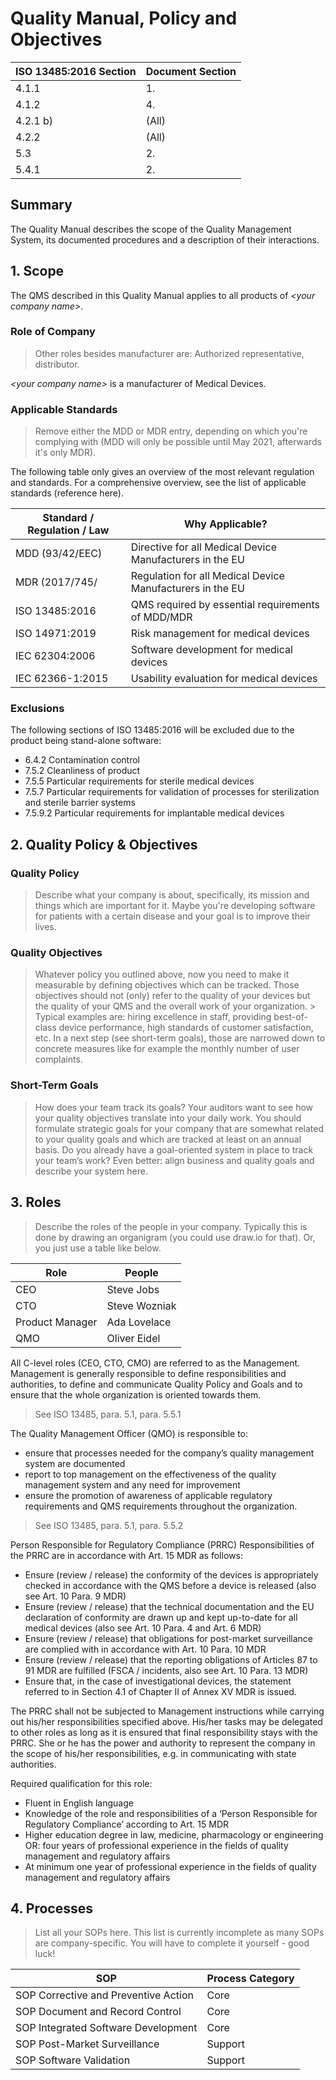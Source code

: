# Quality Manual, Policy and Objectives

| ISO 13485:2016 Section | Document Section |
|------------------------|------------------|
| 4.1.1                  | 1.               |
| 4.1.2                  | 4.               |
| 4.2.1 b)               | (All)            |
| 4.2.2                  | (All)            |
| 5.3                    | 2.               |
| 5.4.1                  | 2.               |

## Summary

The Quality Manual describes the scope of the Quality Management System, its documented procedures and a
description of their interactions.

## 1. Scope

The QMS described in this Quality Manual applies to all products of *\<your company name\>*.

### Role of Company

> Other roles besides manufacturer are: Authorized representative, distributor.

*\<your company name\>* is a manufacturer of Medical Devices.

### Applicable Standards

> Remove either the MDD or MDR entry, depending on which you're complying with (MDD will only be possible
> until May 2021, afterwards it's only MDR).

The following table only gives an overview of the most relevant regulation and standards. For a comprehensive
overview, see the list of applicable standards (reference here).

| Standard / Regulation / Law | Why Applicable?                                           |
|-----------------------------|-----------------------------------------------------------|
| MDD (93/42/EEC)             | Directive for all Medical Device Manufacturers in the EU  |
| MDR (2017/745/              | Regulation for all Medical Device Manufacturers in the EU |
| ISO 13485:2016              | QMS required by essential requirements of MDD/MDR         |
| ISO 14971:2019              | Risk management for medical devices                       |
| IEC 62304:2006              | Software development for medical devices                  |
| IEC 62366-1:2015            | Usability evaluation for medical devices                  |


### Exclusions

The following sections of ISO 13485:2016 will be excluded due to the product being stand-alone software:

 * 6.4.2 Contamination control
 * 7.5.2 Cleanliness of product
 * 7.5.5 Particular requirements for sterile medical devices
 * 7.5.7 Particular requirements for validation of processes for sterilization and sterile barrier systems
 * 7.5.9.2 Particular requirements for implantable medical devices

## 2. Quality Policy & Objectives

### Quality Policy

> Describe what your company is about, specifically, its mission and things which are important for it. Maybe
> you're developing software for patients with a certain disease and your goal is to improve their lives.

### Quality Objectives

> Whatever policy you outlined above, now you need to make it measurable by defining objectives which can be
> tracked. Those objectives should not (only) refer to the quality of your devices but the quality of your QMS and the overall work of your organization. > Typical examples are: hiring excellence in staff, providing best-of-class device performance, high standards of customer satisfaction, etc.
> In a next step (see short-term goals), those are narrowed down to concrete measures like for example the monthly number of user complaints.

### Short-Term Goals

> How does your team track its goals? Your auditors want to see how your quality objectives translate into
> your daily work. You should formulate strategic goals for your company that are somewhat related to your
> quality goals and which are tracked at least on an annual basis. Do you already have a goal-oriented system in
> place to track your team’s work? Even better: align business and quality goals and describe your system
> here.

## 3. Roles

> Describe the roles of the people in your company. Typically this is done by drawing an organigram (you could
> use draw.io for that). Or, you just use a table like below.

| Role            | People                    |
|-----------------|---------------------------|
| CEO             | Steve Jobs                |
| CTO             | Steve Wozniak             |
| Product Manager | Ada Lovelace              |
| QMO             | Oliver Eidel              |

All C-level roles (CEO, CTO, CMO) are referred to as the Management. Management is generally responsible to
define responsibilities and authorities, to define and communicate Quality Policy and Goals and to ensure that
the whole organization is oriented towards them.

> See ISO 13485, para. 5.1, para. 5.5.1

The Quality Management Officer (QMO) is responsible to:

* ensure that processes needed for the company’s quality management system are documented
* report to top management on the effectiveness of the quality management system and any need for improvement
* ensure the promotion of awareness of applicable regulatory requirements and QMS requirements throughout the
  organization.

> See ISO 13485, para. 5.1, para. 5.5.2

Person Responsible for Regulatory Compliance (PRRC)
Responsibilities of the PRRC are in accordance with Art. 15 MDR as follows:
* Ensure (review / release) the conformity of the devices is appropriately checked in accordance with the QMS before a device is released (also see Art. 10 Para. 9 MDR)
* Ensure (review / release) that the technical documentation and the EU declaration of conformity are drawn up and kept up-to-date for all medical devices (also see Art. 10 Para. 4 and Art. 6 MDR)
* Ensure (review / release) that obligations for post-market surveillance are complied with in accordance with Art. 10 Para. 10 MDR
* Ensure (review / release) that the reporting obligations of Articles 87 to 91 MDR are fulfilled (FSCA / incidents, also see Art. 10 Para. 13 MDR)
* Ensure that, in the case of investigational devices, the statement referred to in Section 4.1 of Chapter II of Annex XV MDR is issued.

The PRRC shall not be subjected to Management instructions while carrying out his/her responsibilities specified above. His/her tasks may be delegated to other roles as long as it is ensured that final responsibility stays with the PRRC. She or he has the power and authority to represent the company in the scope of his/her responsibilities, e.g. in communicating with state authorities.

Required qualification for this role:
* Fluent in English language
* Knowledge of the role and responsibilities of a ‘Person Responsible for Regulatory Compliance’ according to Art. 15 MDR
* Higher education degree in law, medicine, pharmacology or engineering
OR: four years of professional experience in the fields of quality management and regulatory affairs
* At minimum one year of professional experience in the fields of quality management and regulatory affairs

## 4. Processes

> List all your SOPs here. This list is currently incomplete as many SOPs are company-specific. You will have
> to complete it yourself - good luck!

| SOP                                  | Process Category |
|--------------------------------------|------------------|
| SOP Corrective and Preventive Action | Core             |
| SOP Document and Record Control      | Core             |
| SOP Integrated Software Development  | Core             |
| SOP Post-Market Surveillance         | Support          |
| SOP Software Validation              | Support          |
